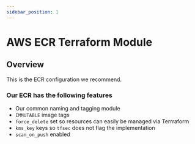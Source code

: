 ```yaml
---
sidebar_position: 1
---
```


# AWS ECR Terraform Module
## Overview
This is the ECR configuration we recommend.

### Our ECR has the following features
- Our common naming and tagging module
- `IMMUTABLE` image tags
- `force_delete` set so resources can easily be managed via Terrraform
- `kms_key` keys so `tfsec` does not flag the implementation
- `scan_on_push` enabled

[chge]: ./CHANGES.md
[code]: ./CODE-OF-CONDUCT.md
[cont]: ./CONTRIBUTING.md
[lice]: ./LICENSE.md
